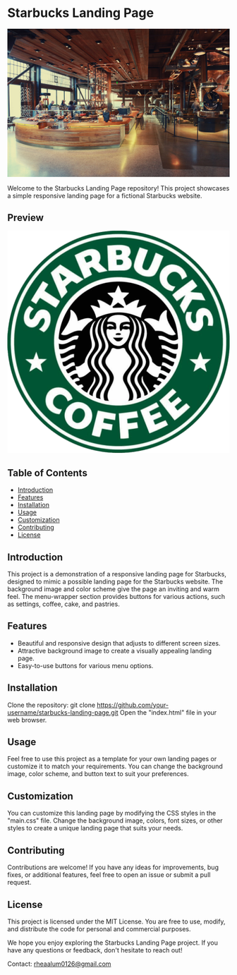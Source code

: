 # Starbucks Landing Page

![Starbucks Landing Page Preview](./assets/images/place.jpg)

Welcome to the Starbucks Landing Page repository! This project showcases a simple responsive landing page for a fictional Starbucks website.

## Preview
![Starbucks Logo](./assets/icons/starbucks-logo-icon-21.png)

## Table of Contents
- [Introduction](#introduction)
- [Features](#features)
- [Installation](#installation)
- [Usage](#usage)
- [Customization](#customization)
- [Contributing](#contributing)
- [License](#license)

## Introduction
This project is a demonstration of a responsive landing page for Starbucks, designed to mimic a possible landing page for the Starbucks website.
The background image and color scheme give the page an inviting and warm feel.
The menu-wrapper section provides buttons for various actions, such as settings, coffee, cake, and pastries.

## Features
- Beautiful and responsive design that adjusts to different screen sizes.
- Attractive background image to create a visually appealing landing page.
- Easy-to-use buttons for various menu options.

## Installation
 Clone the repository:
   git clone https://github.com/your-username/starbucks-landing-page.git
   Open the "index.html" file in your web browser.
## Usage
Feel free to use this project as a template for your own landing pages or customize it to match your requirements. You can change the background image, color scheme, and button text to suit your preferences.

## Customization
You can customize this landing page by modifying the CSS styles in the "main.css" file. Change the background image, colors, font sizes, or other styles to create a unique landing page that suits your needs.

## Contributing
Contributions are welcome! If you have any ideas for improvements, bug fixes, or additional features, feel free to open an issue or submit a pull request.

## License
This project is licensed under the MIT License. You are free to use, modify, and distribute the code for personal and commercial purposes.

We hope you enjoy exploring the Starbucks Landing Page project. If you have any questions or feedback, don't hesitate to reach out!

Contact: rheaalum0126@gmail.com




